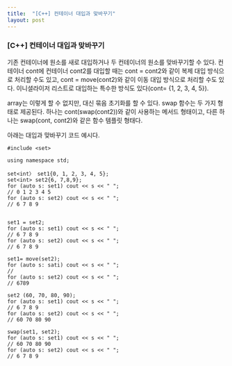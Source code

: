 ```yaml
---
title:  "[C++] 컨테이너 대입과 맞바꾸기"
layout: post
---
```


### [C++] 컨테이너 대입과 맞바꾸기

기존 컨테이너에 원소를 새로 대입하거나 두 컨테이너의 원소를 맞바꾸기할 수 있다. 컨테이너 cont에 컨테이너 cont2를 대입할 때는 cont = cont2와 같이 복제 대입 방식으로 처리할 수도 있고, cont = move(cont2)와 같이 이동 대입 방식으로 처리할 수도 있다. 이니셜라이저 리스트로 대입하는 특수한 방식도 있다(cont= {1, 2, 3, 4, 5}).


array는 이렇게 할 수 없지만, 대신 묶음 초기화를 할 수 있다. swap 함수는 두 가지 형태로 제공된다. 하나는 cont(swap(cont2))와 같이 사용하는 메서드 형태이고, 다른
하나는 swap(cont, cont2)와 같은 함수 템플릿 형태다.

아래는 대입과 맞바꾸기 코드 예시다.

```
#include <set>

using namespace std;

set<int〉 set1{0, 1, 2, 3, 4, 5};
set<int> set2{6, 7,8,9};
for (auto s: set1) cout << s << " ";
// 0 1 2 3 4 5 
for (auto s: set2) cout << s << " "; 
// 6 7 8 9


set1 = set2;
for (auto s: set1) cout << s << " ";
// 6 7 8 9
for (auto s: set2) cout << s << " ";
// 6 7 8 9

set1= move(set2);
for (auto s: sati) cout << s << " ";
//
for (auto s: set2) cout << s << " "; 
// 6789

set2 (60, 70, 80, 90);
for (auto s: set1) cout << s << " ";
// 6 7 8 9
for (auto s: set2) cout << s << " ";
// 60 70 80 90

swap(set1, set2);
for (auto s: set1) cout << s << " ";
// 60 70 80 90
for (auto s: set2) cout << s << " ";
// 6 7 8 9

```

